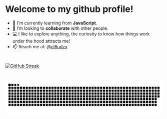 #  Welcome to my github profile! 
 
<!---Introduction text---> 

- 🌱 I'm currently learning from **JavaScript**.
- :eyes: I’m looking to **collaborate** with other people.
- :computer:     I like to explore anything, the curiosity to know how things work under the hood attracts me!
- 📫 Reach me at: [@cl6udzx](https://www.instagram.com/cl6udzx/)

#

<!--- My current stats---> 

[![GitHub Streak](https://streak-stats.demolab.com?user=nowt46&theme=transparent&hide_border=true&date_format=n%2Fj%5B%2FY%5D&mode=weekly)](https://git.io/streak-stats)

#
![Snake animation](https://github.com/cl6udzx/cl6udzx/blob/output/github-contribution-grid-snake.svg)
